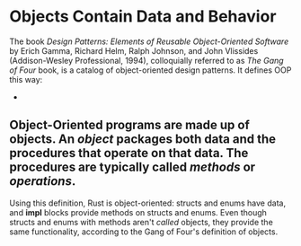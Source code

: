 # Objects Contain Data and Behavior

The book *Design Patterns: Elements of Reusable Object-Oriented Software* by Erich Gamma, Richard
Helm, Ralph Johnson, and John Vlissides (Addison-Wesley Professional, 1994), colloquially referred to
as *The Gang of Four* book, is a catalog of object-oriented design patterns. It defines OOP this way:

-
Object-Oriented programs are made up of objects. An *object* packages both data and the
procedures that operate on that data. The procedures are typically called *methods* or
*operations*.
-

Using this definition, Rust is object-oriented: structs and enums have data, and **impl** blocks provide
methods on structs and enums. Even though structs and enums with methods aren't *called* objects,
they provide the same functionality, according to the Gang of Four's definition of objects.
